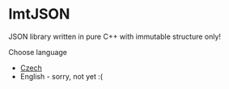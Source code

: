 # ImtJSON
JSON library written in pure C++ with immutable structure only!

Choose language

* [Czech](docs/navod.md)
* English - sorry, not yet :(
